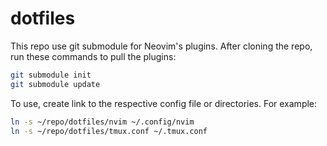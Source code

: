 # dotfiles

This repo use git submodule for Neovim's plugins. After cloning the repo,
run these commands to pull the plugins:

```bash
git submodule init
git submodule update
```

To use, create link to the respective config file or directories.
For example:

```bash
ln -s ~/repo/dotfiles/nvim ~/.config/nvim
ln -s ~/repo/dotfiles/tmux.conf ~/.tmux.conf
```
